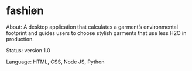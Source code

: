 # fashiøn

About: A desktop application that calculates a garment’s environmental footprint and guides users to choose stylish garments that use less H2O in production.

Status: version 1.0 

Language: HTML, CSS, Node JS, Python


